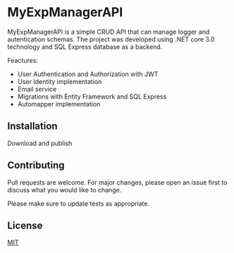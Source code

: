 # MyExpManagerAPI
MyExpManagerAPI is a simple CRUD API that can manage logger and autentication schemas.
The project was developed using .NET core 3.0 technology and SQL Express database as a backend.

 Feactures:
- User Authentication and Authorization with JWT
- User  Identity implementation
- Email service
- Migrations with Entity Framework and SQL Express
- Automapper implementation        
                  
        
## Installation

Download and publish


## Contributing
Pull requests are welcome. For major changes, please open an issue first to discuss what you would like to change.

Please make sure to update tests as appropriate.

## License
[MIT](https://choosealicense.com/licenses/mit/)
